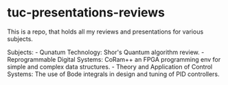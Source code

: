 # tuc-presentations-reviews
This is a repo, that holds all my reviews and presentations for various subjects.

Subjects:
        - Qunatum Technology: Shor's Quantum algorithm review.
        - Reprogrammable Digital Systems: CoRam++ an FPGA programming env for simple and complex data structures.
        - Theory and Application of Control Systems: The use of Bode integrals in design and tuning of PID controllers.

